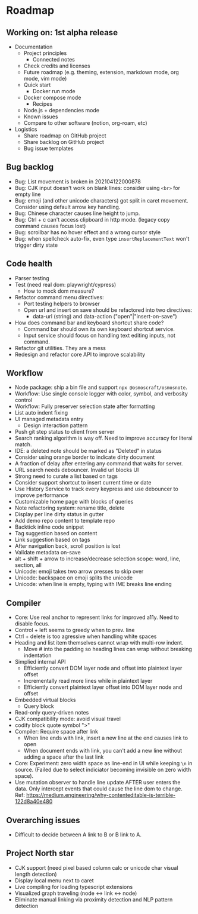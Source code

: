 # Roadmap

## Working on: 1st alpha release

- Documentation
  - Project principles
    - Connected notes
  - Check credits and licenses
  - Future roadmap (e.g. theming, extension, markdown mode, org mode, vim mode)
  - Quick start
    - Docker run mode
  - Docker compose mode
    - Recipes
  - Node.js + dependencies mode
  - Known issues
  - Compare to other software (notion, org-roam, etc)
- Logistics
  - Share roadmap on GitHub project
  - Share backlog on GitHub project
  - Bug issue templates

## Bug backlog

- Bug: List movement is broken in 202104122000878
- Bug: CJK input doesn't work on blank lines: consider using `<br>` for empty line
- Bug: emoji (and other unicode characters) got split in caret movement. Consider using default arrow key handling.
- Bug: Chinese character causes line height to jump.
- Bug: Ctrl + c can't access clipboard in http mode. (legacy copy command causes focus lost)
- Bug: scrollbar has no hover effect and a wrong cursor style
- Bug: when spellcheck auto-fix, even type `insertReplacementText` won't trigger dirty state

## Code health

- Parser testing
- Test (need real dom: playwright/cypress)
  - How to mock dom measure?
- Refactor command menu directives:
  - Port testing helpers to browser
  - Open url and insert on save should be refactored into two directives:
    - data-url (string) and data-action ("open"|"insert-on-save")
- How does command bar and keyboard shortcut share code?
  - Command bar should own its own keyboard shortcut service.
  - Input service should focus on handling text editing inputs, not command.
- Refactor git utilities. They are a mess
- Redesign and refactor core API to improve scalability

## Workflow

- Node package: ship a bin file and support `npx @osmoscraft/osmosnote`.
- Workflow: Use single console logger with color, symbol, and verbosity control
- Workflow: Fully preserver selection state after formatting
- List auto indent fixing
- UI managed metadata entry
  - Design interaction pattern
- Push git step status to client from server
- Search ranking algorithm is way off. Need to improve accuracy for literal match.
- IDE: a deleted note should be marked as "Deleted" in status
- Consider using orange border to indicate dirty document
- A fraction of delay after entering any command that waits for server.
- URL search needs debouncer. Invalid url blocks UI
- Strong need to curate a list based on tags
- Consider support shortcut to insert current time or date
- Use History Service to track every keypress and use debouncer to improve performance
- Customizable home page with blocks of queries
- Note refactoring system: rename title, delete
- Display per line dirty status in gutter
- Add demo repo content to template repo
- Backtick inline code snippet
- Tag suggestion based on content
- Link suggestion based on tags
- After navigation back, scroll position is lost
- Validate metadata on-save
- alt + shift + arrow to increase/decrease selection scope: word, line, section, all
- Unicode: emoji takes two arrow presses to skip over
- Unicode: backspace on emoji splits the unicode
- Unicode: when line is empty, typing with IME breaks line ending

## Compiler

- Core: Use real anchor to represent links for improved a11y. Need to disable focus.
- Control + left seems to greedy when to prev. line
- Ctrl + delete is too agressive when handling white spaces
- Heading and list item themselves cannot wrap with multi-row indent.
  - Move # into the padding so heading lines can wrap without breaking indentation
- Simplied internal API
  - Efficiently convert DOM layer node and offset into plaintext layer offset
  - Incrementally read more lines while in plaintext layer
  - Efficiently convert plaintext layer offset into DOM layer node and offset
- Embedded virtual blocks
  - Query block
- Read-only query-driven notes
- CJK compatibility mode: avoid visual travel
- codify block quote symbol ">"
- Compiler: Require space after link
  - When line ends with link, insert a new line at the end causes link to open
  - When document ends with link, you can't add a new line without adding a space after the last link
- Core: Experiment: zero width space as line-end in UI while keeping `\n` in source. (Failed due to select indiciator becoming invisible on zero width space).
- Use mutation observer to handle line update AFTER user enters the data. Only intercept events that could cause the line dom to change. Ref: https://medium.engineering/why-contenteditable-is-terrible-122d8a40e480

## Overarching issues

- Difficult to decide between A link to B or B link to A.

## Project North star

- CJK support (need pixel based column calc or unicode char visual length detection)
- Display local menu next to caret
- Live compiling for loading typescript extensions
- Visualized graph traveling (node <-> link <-> node)
- Eliminate manual linking via proximity detection and NLP pattern detection
